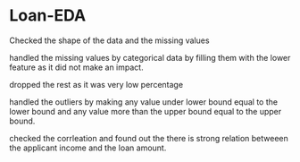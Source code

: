 # Loan-EDA

Checked the shape of the data and the missing values

handled the missing values by categorical data by filling them with the lower feature as it did not make an impact.

dropped the rest as it was very low percentage 

handled the outliers by making any value under lower bound equal to the lower bound and any value more than the upper bound equal to the upper bound.

checked the corrleation and found out the there is strong relation betweeen the applicant income and the loan amount.
